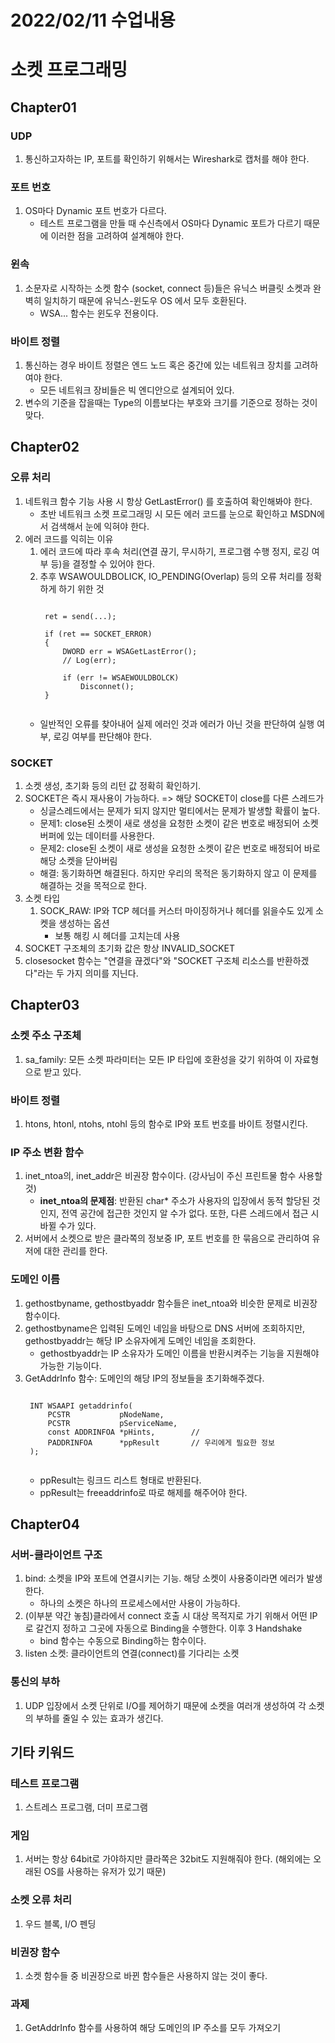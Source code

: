 # 2022/02/11 수업내용
# 소켓 프로그래밍
## Chapter01
### UDP
1. 통신하고자하는 IP, 포트를 확인하기 위해서는 Wireshark로 캡처를 해야 한다.

### 포트 번호
1. OS마다 Dynamic 포트 번호가 다르다.
    * 테스트 프로그램을 만들 때 수신측에서 OS마다 Dynamic 포트가 다르기 때문에 이러한 점을 고려하여 설계해야 한다.

### 윈속
1. 소문자로 시작하는 소켓 함수 (socket, connect 등)들은 유닉스 버클릿 소켓과 완벽히 일치하기 때문에 유닉스-윈도우 OS 에서 모두 호환된다.
    * WSA... 함수는 윈도우 전용이다.

### 바이트 정렬
1. 통신하는 경우 바이트 정렬은 엔드 노드 혹은 중간에 있는 네트워크 장치를 고려하여야 한다.
    * 모든 네트워크 장비들은 빅 엔디안으로 설계되어 있다.
2. 변수의 기준을 잡을때는 Type의 이름보다는 부호와 크기를 기준으로 정하는 것이 맞다.

## Chapter02
### 오류 처리
1. 네트워크 함수 기능 사용 시 항상 GetLastError() 를 호출하여 확인해봐야 한다.
    * 초반 네트워크 소켓 프로그래밍 시 모든 에러 코드를 눈으로 확인하고 MSDN에서 검색해서 눈에 익혀야 한다.
2. 에러 코드를 익히는 이유
    1) 에러 코드에 따라 후속 처리(연결 끊기, 무시하기, 프로그램 수행 정지, 로깅 여부 등)을 결정할 수 있어야 한다.
    2) 추후 WSAWOULDBOLICK, IO_PENDING(Overlap) 등의 오류 처리를 정확하게 하기 위한 것
        <pre><code>
        ret = send(...);

        if (ret == SOCKET_ERROR)
        {
            DWORD err = WSAGetLastError();
            // Log(err);

            if (err != WSAEWOULDBOLCK)
                Disconnet();
        }
        </code></pre>
    * 일반적인 오류를 찾아내어 실제 에러인 것과 에러가 아닌 것을 판단하여 실행 여부, 로깅 여부를 판단해야 한다.

### SOCKET
1. 소켓 생성, 초기화 등의 리턴 값 정확히 확인하기.
2. SOCKET은 즉시 재사용이 가능하다. => 해당 SOCKET이 close를 다른 스레드가 
    * 싱글스레드에서는 문제가 되지 않지만 멀티에서는 문제가 발생할 확률이 높다.
    * 문제1: close된 소켓이 새로 생성을 요청한 소켓이 같은 번호로 배정되어 소켓 버퍼에 있는 데이터를 사용한다.
    * 문제2: close된 소켓이 새로 생성을 요청한 소켓이 같은 번호로 배정되어 바로 해당 소켓을 닫아버림
    * 해결: 동기화하면 해결된다. 하지만 우리의 목적은 동기화하지 않고 이 문제를 해결하는 것을 목적으로 한다.
3. 소켓 타입
    1) SOCK_RAW: IP와 TCP 헤더를 커스터 마이징하거나 헤더를 읽을수도 있게 소켓을 생성하는 옵션
        * 보통 해킹 시 헤더를 고치는데 사용
4. SOCKET 구조체의 초기화 값은 항상 INVALID_SOCKET
5. closesocket 함수는 "연결을 끊겠다"와 "SOCKET 구조체 리소스를 반환하겠다"라는 두 가지 의미를 지닌다.

## Chapter03
### 소켓 주소 구조체
1. sa_family: 모든 소켓 파라미터는 모든 IP 타입에 호환성을 갖기 위하여 이 자료형으로 받고 있다.

### 바이트 정렬
1. htons, htonl, ntohs, ntohl 등의 함수로 IP와 포트 번호를 바이트 정렬시킨다.

### IP 주소 변환 함수
1. inet_ntoa의, inet_addr은 비권장 함수이다. (강사님이 주신 프린트물 함수 사용할 것)
    * **inet_ntoa의 문제점**: 반환된 char* 주소가 사용자의 입장에서 동적 할당된 것인지, 전역 공간에 접근한 것인지 알 수가 없다. 또한, 다른 스레드에서 접근 시 바뀔 수가 있다.
2. 서버에서 소켓으로 받은 클라쪽의 정보중 IP, 포트 번호를 한 묶음으로 관리하여 유저에 대한 관리를 한다.

### 도메인 이름
1. gethostbyname, gethostbyaddr 함수들은 inet_ntoa와 비슷한 문제로 비권장 함수이다.
2. gethostbyname은 입력된 도메인 네임을 바탕으로 DNS 서버에 조회하지만, gethostbyaddr는 해당 IP 소유자에게 도메인 네임을 조회한다.
    * gethostbyaddr는 IP 소유자가 도메인 이름을 반환시켜주는 기능을 지원해야 가능한 기능이다.
3. GetAddrInfo 함수: 도메인의 해당 IP의 정보들을 초기화해주겠다.
    <pre><code>
    INT WSAAPI getaddrinfo(
        PCSTR           pNodeName,
        PCSTR           pServiceName,
        const ADDRINFOA *pHints,        // 
        PADDRINFOA      *ppResult       // 우리에게 필요한 정보
    );
    </code></pre>
    * ppResult는 링크드 리스트 형태로 반환된다.
    * ppResult는 freeaddrinfo로 따로 해제를 해주어야 한다.

## Chapter04
### 서버-클라이언트 구조
1. bind: 소켓을 IP와 포트에 연결시키는 기능. 해당 소켓이 사용중이라면 에러가 발생한다.
    * 하나의 소켓은 하나의 프로세스에서만 사용이 가능하다.
2. (이부분 약간 놓침)클라에서 connect 호출 시 대상 목적지로 가기 위해서 어떤 IP로 갈건지 정하고 그곳에 자동으로 Binding을 수행한다. 이후 3 Handshake
    * bind 함수는 수동으로 Binding하는 함수이다.
3. listen 소켓: 클라이언트의 연결(connect)를 기다리는 소켓

### 통신의 부하
1. UDP 입장에서 소켓 단위로 I/O를 제어하기 때문에 소켓을 여러개 생성하여 각 소켓의 부하를 줄일 수 있는 효과가 생긴다.

## 기타 키워드
### 테스트 프로그램
1. 스트레스 프로그램, 더미 프로그램

### 게임
1. 서버는 항상 64bit로 가야하지만 클라쪽은 32bit도 지원해줘야 한다. (해외에는 오래된 OS를 사용하는 유저가 있기 때문)

### 소켓 오류 처리
1. 우드 블록, I/O 펜딩

### 비권장 함수
1. 소켓 함수들 중 비권장으로 바뀐 함수들은 사용하지 않는 것이 좋다.

### 과제
1. GetAddrInfo 함수를 사용하여 해당 도메인의 IP 주소를 모두 가져오기
